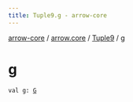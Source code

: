 ```yaml
---
title: Tuple9.g - arrow-core
---
```


[arrow-core](../../index.html) / [arrow.core](../index.html) / [Tuple9](index.html) / [g](./g.html)

# g

`val g: `[`G`](index.html#G)